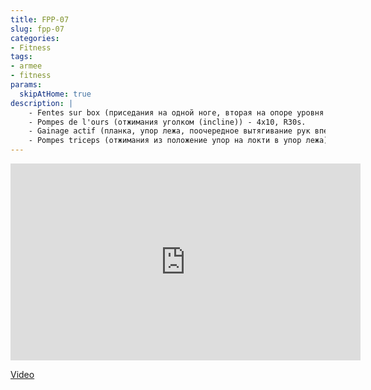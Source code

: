 ```yaml
---
title: FPP-07
slug: fpp-07
categories:
- Fitness
tags:
- armee
- fitness
params:
  skipAtHome: true
description: |
    - Fentes sur box (приседания на одной ноге, вторая на опоре уровня колена) 4x15, R30s.
    - Pompes de l'ours (отжимания уголком (incline)) - 4x10, R30s.
    - Gainage actif (планка, упор лежа, поочередное вытягивание рук вперед) - 4x45s, R30s.
    - Pompes triceps (отжимания из положение упор на локти в упор лежа) - 4x10, R30s
---
```

<iframe width="560" height="315" src="https://www.youtube.com/embed/cSBa3o8cckM?si=4VtqqnNj-JS2_FV2" title="YouTube video player" frameborder="0" allow="accelerometer; autoplay; clipboard-write; encrypted-media; gyroscope; picture-in-picture; web-share" allowfullscreen></iframe>

[Video](https://youtu.be/cSBa3o8cckM?si=4VtqqnNj-JS2_FV2)
